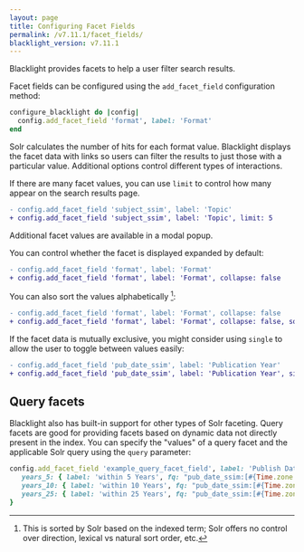 ```yaml
---
layout: page
title: Configuring Facet Fields
permalink: /v7.11.1/facet_fields/
blacklight_version: v7.11.1
---
```


Blacklight provides facets to help a user filter search results.

Facet fields can be configured using the `add_facet_field` configuration method:

```ruby
configure_blacklight do |config|
  config.add_facet_field 'format', label: 'Format'
end
```

Solr calculates the number of hits for each format value. Blacklight displays the facet data with links so users can filter the results to just those with a particular value. Additional options control different types of interactions.

If there are many facet values, you can use `limit` to control how many appear on the search results page.

```diff
- config.add_facet_field 'subject_ssim', label: 'Topic'
+ config.add_facet_field 'subject_ssim', label: 'Topic', limit: 5
```

Additional facet values are available in a modal popup.

You can control whether the facet is displayed expanded by default:
```diff
- config.add_facet_field 'format', label: 'Format'
+ config.add_facet_field 'format', label: 'Format', collapse: false
```

You can also sort the values alphabetically [^1]:
```diff
- config.add_facet_field 'format', label: 'Format', collapse: false
+ config.add_facet_field 'format', label: 'Format', collapse: false, sort: 'alpha', limit: -1
```

If the facet data is mutually exclusive, you might consider using `single` to allow the user to toggle between values easily:

```diff
- config.add_facet_field 'pub_date_ssim', label: 'Publication Year'
+ config.add_facet_field 'pub_date_ssim', label: 'Publication Year', single: true
```


## Query facets

Blacklight also has built-in support for other types of Solr faceting. Query facets are good for providing facets based on dynamic data not directly present in the index. You can specify the "values" of a query facet and the applicable Solr query using the `query` parameter:

```ruby
config.add_facet_field 'example_query_facet_field', label: 'Publish Date', query: {
   years_5: { label: 'within 5 Years', fq: "pub_date_ssim:[#{Time.zone.now.year - 5 } TO *]" },
   years_10: { label: 'within 10 Years', fq: "pub_date_ssim:[#{Time.zone.now.year - 10 } TO *]" },
   years_25: { label: 'within 25 Years', fq: "pub_date_ssim:[#{Time.zone.now.year - 25 } TO *]" }
}
```

[^1]: This is sorted by Solr based on the indexed term; Solr offers no control over direction, lexical vs natural sort order, etc.
